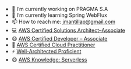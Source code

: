 - 🔭 I’m currently working on PRAGMA S.A
- 🌱 I’m currently learning Spring WebFlux
- 📫 How to reach me: jmantillap@gmail.com
- 💻 [AWS Certified Solutions Architect–Associate](https://www.credly.com/badges/db5eb23a-e683-4c71-a53d-3d4866fd9858)
- 😄 [AWS Certified Developer – Associate](https://www.credly.com/badges/bc740517-43ec-4faa-bcd1-85c37aac0b1a)
- 💬 [AWS Certified Cloud Practitioner](https://www.credly.com/badges/e776b8b6-14e7-4c3c-b614-ccce17d92e76)
- ⚡ [Well-Architected Proficient](https://www.credly.com/badges/e52edc84-94c2-4170-a649-6d00b706ce65)
- 😄 [AWS Knowledge: Serverless](https://www.credly.com/badges/112510f7-36c5-4fb9-92e5-bfc039a1b282) 
<!--   - 👯 I’m looking to collaborate on ...
- 🤔 I’m looking for help with ...
- 😄 Pronouns: ...
- 💬 Ask me about ...
- ⚡ Fun fact: ... 
-->

